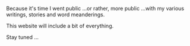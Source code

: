 <html><body><p>Because it's time I went public ...or rather, more public ...with my various writings, stories and word meanderings.

This website will include a bit of everything.

Stay tuned ...</p></body></html>